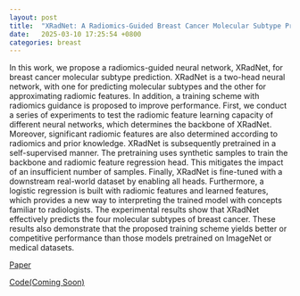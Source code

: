 ```yaml
---
layout: post
title:  "XRadNet: A Radiomics-Guided Breast Cancer Molecular Subtype Prediction Network with a Radiomics Explanation"
date:   2025-03-10 17:25:54 +0800
categories: breast
---
```


In this work, we propose a radiomics-guided neural network, XRadNet, for breast cancer molecular subtype prediction. XRadNet is a two-head neural network, with one for predicting molecular subtypes and the other for approximating radiomic features. In addition, a training scheme with radiomics guidance is proposed to improve performance. First, we conduct a series of experiments to test the radiomic feature learning capacity of different neural networks, which determines the backbone of XRadNet. Moreover, significant radiomic features are also determined according to radiomics and prior knowledge. XRadNet is subsequently pretrained in a self-supervised manner. The pretraining uses synthetic samples to train the backbone and radiomic feature regression head. This mitigates the impact of an insufficient number of samples. Finally, XRadNet is fine-tuned with a downstream real-world dataset by enabling all heads. Furthermore, a logistic regression is built with radiomic features and learned features, which provides a new way to interpreting the trained model with concepts familiar to radiologists. The experimental results show that XRadNet effectively predicts the four molecular subtypes of breast cancer. These results also demonstrate that the proposed training scheme yields better or competitive performance than those models pretrained on ImageNet or medical datasets.

[Paper](https://ieeexplore.ieee.org/abstract/document/10930488)

[Code(Coming Soon)](https://scut-mlclab.github.io/)
